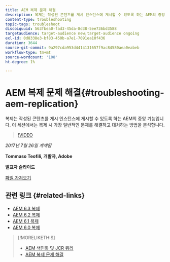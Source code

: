 ```yaml
---
title: AEM 복제 문제 해결
description: 복제는 작성된 콘텐츠를 게시 인스턴스에 게시할 수 있도록 하는 AEM의 중앙 기능입니다. 이 세션에서는 복제 시 가장 일반적인 문제를 해결하고 대처하는 방법을 분석합니다.
content-type: troubleshooting
topic-tags: troubleshoot
discoiquuid: 563fbea0-fad3-45da-8d38-5ee736bd3588
targetaudience: target-audience new;target-audience ongoing
exl-id: 0d8338e3-bf83-450b-a7e1-7091ea10f436
duration: 3644
source-git-commit: 9a297cda953d4414131657f9ac84580aea0eabeb
workflow-type: tm+mt
source-wordcount: '108'
ht-degree: 1%

---
```


# AEM 복제 문제 해결{#troubleshooting-aem-replication}

복제는 작성된 콘텐츠를 게시 인스턴스에 게시할 수 있도록 하는 AEM의 중앙 기능입니다. 이 세션에서는 복제 시 가장 일반적인 문제를 해결하고 대처하는 방법을 분석합니다.

>[!VIDEO](https://video.tv.adobe.com/v/19282/?quality=9)

*2017년 7월 26일 게재됨*

**Tommaso Teofili, 개발자, Adobe**

**발표자 슬라이드**

[파일 가져오기](assets/aem-gems-troubleshooting-aem-replication.pdf)

## 관련 링크 {#related-links}

* [AEM 6.3 복제](https://docs.adobe.com/docs/en/aem/6-3/deploy/configuring/replication.html)
* [AEM 6.2 복제](https://docs.adobe.com/docs/en/aem/6-2/deploy/configuring/replication.html)
* [AEM 6.1 복제](https://docs.adobe.com/docs/en/aem/6-1/deploy/configuring/replication.html)
* [AEM 6.0 복제](https://docs.adobe.com/docs/en/aem/6-0/deploy/configuring/replication.html)

>[!MORELIKETHIS]
>
>* [AEM 색인화 및 JCR 쿼리](aem-indexing-jcr-query.md)
>* [AEM 복제 문제 해결](aem-troubleshooting-aem-replication.md)
<!-- >>* [Adobe Experience Manager: AEM 6.x Maintenance Tasks](https://helpx.adobe.com/experience-manager/kt/eseminars/ccoo-aem-Aug-register.html) -->

